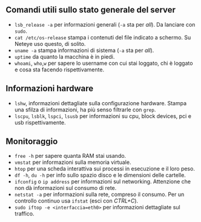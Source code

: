## Comandi utili sullo stato generale del server

- `lsb_release -a` per informazioni generali (`-a` sta per *all*). Da lanciare con `sudo`.
- `cat /etc/os-release` stampa i contenuti del file indicato a schermo. Su Neteye uso questo, di solito.
- `uname -a` stampa informazioni di sistema (`-a` sta per *all*).
- `uptime` da quanto la macchina è in piedi.
- `whoami`, `who`,`w` per sapere lo username con cui stai loggato, chi è loggato e cosa sta facendo rispettivamente.

## Informazioni hardware

- `lshw`, informazioni dettagliate sulla configurazione hardware. Stampa una sfilza di informazioni, ha più senso filtrarle con `grep`.
- `lscpu`, `lsblk`, `lspci`, `lsusb` per informazioni su cpu, block devices, pci e usb rispettivamente.

## Monitoraggio 

- `free -h` per sapere quanta RAM stai usando.
- `vmstat` per informazioni sulla memoria virtuale.
- `htop` per una scheda interattiva sui processi in esecuzione e il loro peso.
- `df -h`, `du -h` per info sullo spazio disco e le dimensioni delle cartelle.
- `ifconfig` o `ip address` per informazioni sul networking. Attenzione che non dà informazioni sul consumo di rete.
- `netstat -a` per informazioni sulla rete, compreso il consumo. Per un controllo continuo usa `ifstat` (esci con *CTRL+C*).
- `sudo iftop -e <interfaccia=eth0>` per informazioni dettagliate sul traffico. 
